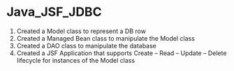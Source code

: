 # Java_JSF_JDBC

1. Created a Model class to represent a DB row
2. Created a Managed Bean class to manipulate the Model class
3. Created a DAO class to manipulate the database
4. Created a JSF Application that supports Create – Read – Update – Delete lifecycle for instances of the Model class
